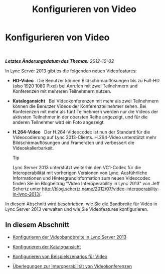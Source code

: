 ﻿---
title: Konfigurieren von Video
TOCTitle: Konfigurieren von Video
ms:assetid: dadfb7f3-dfd6-4847-b137-17dacafd7368
ms:mtpsurl: https://technet.microsoft.com/de-de/library/JJ205307(v=OCS.15)
ms:contentKeyID: 49295603
ms.date: 05/19/2016
mtps_version: v=OCS.15
ms.translationtype: HT
---

# Konfigurieren von Video

 

_**Letztes Änderungsdatum des Themas:** 2012-10-02_

In Lync Server 2013 gibt es die folgenden neuen Videofeatures:

  - **HD-Video**   Die Benutzer können Bildschirmauflösungen bis zu Full-HD (also 1920 1080 Pixel) bei Anrufen mit zwei Teilnehmern und Konferenzen mit mehreren Teilnehmern nutzen.

  - **Katalogansicht**   Bei Videokonferenzen mit mehr als zwei Teilnehmern können die Benutzer Videos der Konferenzteilnehmer sehen. Bei Konferenzen mit mehr als fünf Teilnehmern werden nur die Videos der aktivsten Teilnehmer in der obersten Reihe angezeigt, und für die anderen Teilnehmer wird ein Foto angezeigt.

  - **H.264-Video**   Der H.264-Videocodec ist nun der Standard für die Videocodierung auf Lync 2013-Clients. H.264-Video unterstützt mehr Bildschirmauflösungen und Frameraten und verbessert die Videoskalierbarkeit.
    

    > [!TIP]
    > Lync Server 2013 unterstützt weiterhin den VC1-Codec für die Interoperabilität mit vorherigen Versionen von Lync. Ausführliche Informationen und Hintergrundinformation zum neuen Videocodec finden Sie im Blogbeitrag "Video Interoperability in Lync&nbsp;2013" von Jeff Schertz unter <A class=uri href="http://blog.schertz.name/2012/07/video-interoperability-in-lync-2013/">http://blog.schertz.name/2012/07/video-interoperability-in-lync-2013/</A>.



In diesem Abschnitt wird beschrieben, wie Sie die Bandbreite für Video in Lync Server 2013 verwalten und wie Sie Videofeatures konfigurieren.

## In diesem Abschnitt

  - [Konfigurieren der Videobandbreite in Lync Server 2013](lync-server-2013-configuring-video-bandwidth.md)

  - [Konfigurieren der Katalogansicht](lync-server-2013-configuring-gallery-view.md)

  - [Konfigurieren von Beispielszenarios für Video](lync-server-2013-configuring-video-example-scenarios.md)

  - [Überlegungen zur Interoperabilität von Videokonferenzen](lync-server-2013-interoperability-considerations-for-video-conferencing.md)


